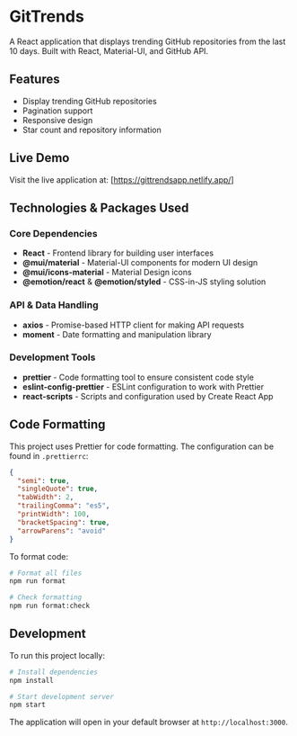 # GitTrends

A React application that displays trending GitHub repositories from the last 10 days. Built with React, Material-UI, and GitHub API.

## Features

- Display trending GitHub repositories
- Pagination support
- Responsive design
- Star count and repository information

## Live Demo

Visit the live application at: [https://gittrendsapp.netlify.app/]

## Technologies & Packages Used

### Core Dependencies
- **React** - Frontend library for building user interfaces
- **@mui/material** - Material-UI components for modern UI design
- **@mui/icons-material** - Material Design icons
- **@emotion/react** & **@emotion/styled** - CSS-in-JS styling solution

### API & Data Handling
- **axios** - Promise-based HTTP client for making API requests
- **moment** - Date formatting and manipulation library

### Development Tools
- **prettier** - Code formatting tool to ensure consistent code style
- **eslint-config-prettier** - ESLint configuration to work with Prettier
- **react-scripts** - Scripts and configuration used by Create React App

## Code Formatting

This project uses Prettier for code formatting. The configuration can be found in `.prettierrc`:

```json
{
  "semi": true,
  "singleQuote": true,
  "tabWidth": 2,
  "trailingComma": "es5",
  "printWidth": 100,
  "bracketSpacing": true,
  "arrowParens": "avoid"
}
```

To format code:
```bash
# Format all files
npm run format

# Check formatting
npm run format:check
```

## Development

To run this project locally:

```bash
# Install dependencies
npm install

# Start development server
npm start
```

The application will open in your default browser at `http://localhost:3000`.

